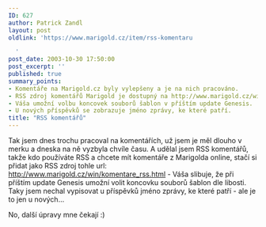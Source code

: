 ```yaml
---
ID: 627
author: Patrick Zandl
layout: post
oldlink: 'https://www.marigold.cz/item/rss-komentaru

  '
post_date: 2003-10-30 17:50:00
post_excerpt: ''
published: true
summary_points:
- Komentáře na Marigold.cz byly vylepšeny a je na nich pracováno.
- RSS zdroj komentářů Marigold je dostupný na http://www.marigold.cz/win/komentare_rss.html.
- Váša umožní volbu koncovek souborů šablon v příštím update Genesis.
- U nových příspěvků se zobrazuje jméno zprávy, ke které patří.
title: "RSS komentářů"
---
```


<p>
Tak jsem dnes trochu pracoval na komentářích, už jsem je měl dlouho v merku a dneska na ně vyzbyla chvíle času. A udělal jsem RSS komentářů, takže kdo používáte RSS a chcete mít komentáře z Marigolda online, stačí si přidat jako RSS zdroj tohle url: <A href="http://www.marigold.cz/win/komentare_rss.html">http://www.marigold.cz/win/komentare_rss.html</A>&#160;- Váša slibuje, že při příštím update Genesis umožní volit koncovku souborů šablon dle libosti. Taky jsem nechal vypisovat u příspěvků jméno zprávy, ke které patří - ale je to jen u nových... </p>

<p>
No, další úpravy mne čekají :)</p>
